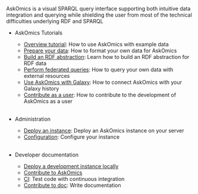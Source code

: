 AskOmics is a visual SPARQL query interface supporting both intuitive data integration and querying while shielding the user from most of the technical difficulties underlying RDF and SPARQL

- AskOmics Tutorials
    - [Overview tutorial](tutorial.md): How to use AskOmics with example data
    - [Prepare your data](data.md): How to format your own data for AskOmics
    - [Build an RDF abstraction](abstraction.md): Learn how to build an RDF abstraction for RDF data
    - [Perform federated queries](federation.md): How to query your own data with external resources
    - [Use AskOmics with Galaxy](galaxy.md): How to connect AskOmics with your Galaxy history
    - [Contribute as a user](issues.md): How to contribute to the development of AskOmics as a user
<br /><br />

- Administration
    - [Deploy an instance](production-deployment.md): Deploy an AskOmics instance on your server
    - [Configuration](configure.md): Configure your instance
<br /><br />

- Developer documentation
    - [Deploy a development instance locally](dev-deployment.md)
    - [Contribute to AskOmics](contribute.md)
    - [CI](ci.md): Test code with continuous integration
    - [Contribute to doc](docs.md): Write documentation
